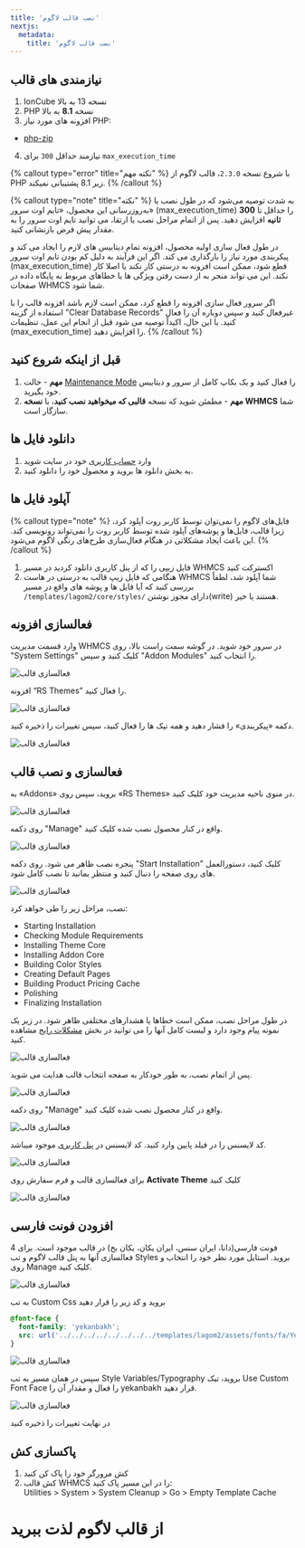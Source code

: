 ```yaml
---
title: 'نصب قالب لاگوم'
nextjs:
  metadata:
    title: 'نصب قالب لاگوم'
---
```


## نیازمندی های قالب

1. IonCube نسخه 13 به بالا
2. PHP نسخه **8.1** به بالا
3. افزونه های مورد نیاز PHP:

- [php-zip](https://www.php.net/manual/en/book.zip.php)

4. نیازمند حداقل `300` برای `max_execution_time`

{% callout type="error" title="نکته مهم" %}
با شروع نسخه `2.3.0`، قالب لاگوم از PHP زیر 8.1 پشتیبانی نمیکند.
{% /callout %}

{% callout type="note" title="نکته" %}
به شدت توصیه می‌شود که در طول نصب یا به‌روزرسانی این محصول، «تایم اوت سرور» (max_execution_time) را حداقل تا **300 ثانیه** افزایش دهید. پس از اتمام مراحل نصب یا ارتقا، می توانید تایم اوت سرور را به مقدار پیش فرض بازنشانی کنید.

در طول فعال سازی اولیه محصول، افزونه تمام دیتابیس های لازم را ایجاد می کند و پیکربندی مورد نیاز را بارگذاری می کند. اگر این فرآیند به دلیل کم بودن تایم اوت سرور (max_execution_time) قطع شود، ممکن است افزونه به درستی کار نکند یا اصلا کار نکند. این می تواند منجر به از دست رفتن ویژگی ها یا خطاهای مربوط به پایگاه داده در صفحات WHMCS شما شود.

اگر سرور فعال سازی افزونه را قطع کرد، ممکن است لازم باشد افزونه قالب را با استفاده از گزینه "Clear Database Records" غیرفعال کنید و سپس دوباره آن را فعال کنید. با این حال، اکیداً توصیه می شود قبل از انجام این عمل، تنظیمات (max_execution_time) را افزایش دهید.
{% /callout %}

## قبل از اینکه شروع کنید

1. **مهم** - حالت [Maintenance Mode](https://help.whmcs.com/m/system/l/680991-using-maintenance-mode-to-prevent-customer-access) را فعال کنید و یک بکاپ کامل از سرور و دیتابیس خود بگیرید.
2. **مهم** - مطمئن شوید که نسخه **قالبی که میخواهید نصب کنید**، با **نسخه WHMCS** شما سازگار است.

## دانلود فایل ها

1. وارد [حساب کاربری](https://designesia.ir/login) خود در سایت شوید
2. به بخش دانلود ها بروید و محصول خود را دانلود کنید.

## آپلود فایل ها

{% callout type="note" %}
فایل‌های لاگوم را نمی‌توان توسط کاربر روت آپلود کرد، زیرا قالب، فایل‌ها و پوشه‌های آپلود شده توسط کاربر روت را نمی‌تواند رونویسی کند. این باعث ایجاد مشکلاتی در هنگام فعال‌سازی طرح‌های رنگی لاگوم می‌شود.
{% /callout %}

1. فایل زیپی را که از پنل کاربری دانلود کردید در مسیر WHMCS اکسترکت کنید
2. هنگامی که فایل زیپ قالب به درستی در هاست WHMCS شما آپلود شد، لطفاً بررسی کنید که آیا فایل ها و پوشه های واقع در مسیر `/templates/lagom2/core/styles/` دارای مجوز نوشتن(write) هستند یا خیر.

## فعالسازی افزونه

وارد قسمت مدیریت WHMCS در سرور خود شوید.
در گوشه سمت راست بالا، روی "System Settings" کلیک کنید و سپس "Addon Modules" را انتخاب کنید.

![فعالسازی قالب](/lagom/installation-activate_addon_1.png)

افزونه “RS Themes” را فعال کنید.

![فعالسازی قالب](/lagom/installation-activate_addon_2.png)

دکمه «پیکربندی» را فشار دهید و همه تیک ها را فعال کنید، سپس تغییرات را ذخیره کنید.

![فعالسازی قالب](/lagom/installation-activate_addon_3.png)

## فعالسازی و نصب قالب

به «Addons» بروید، سپس روی «RS Themes» در منوی ناحیه مدیریت خود کلیک کنید.

![فعالسازی قالب](/lagom/installation-activate_theme_1.png)

روی دکمه "Manage" واقع در کنار محصول نصب شده کلیک کنید.

![فعالسازی قالب](/lagom/installation-activate_theme_2.png)

پنجره نصب ظاهر می شود. روی دکمه "Start Installation" کلیک کنید، دستورالعمل های روی صفحه را دنبال کنید و منتظر بمانید تا نصب کامل شود.

![فعالسازی قالب](/lagom/installation-activate_theme_3.png)

نصب، مراحل زیر را طی خواهد کرد:

- Starting Installation
- Checking Module Requirements
- Installing Theme Core
- Installing Addon Core
- Building Color Styles
- Creating Default Pages
- Building Product Pricing Cache
- Polishing
- Finalizing Installation

در طول مراحل نصب، ممکن است خطاها یا هشدارهای مختلفی ظاهر شود. در زیر یک نمونه پیام وجود دارد و لیست کامل آنها را می توانید در بخش [مشکلات رایج](/lagom/common-problems) مشاهده کنید.

![فعالسازی قالب](/lagom/installation-activate_theme_4.png)

پس از اتمام نصب، به طور خودکار به صفحه انتخاب قالب هدایت می شوید.

![فعالسازی قالب](/lagom/installation-activate_client_area_theme-3.png)

روی دکمه "Manage" واقع در کنار محصول نصب شده کلیک کنید.

![فعالسازی قالب](/lagom/installation-activate_theme_2.png)

کد لایسنس را در فیلد پایین وارد کنید. کد لایسنس در [پنل کاربری](https://designesia.ir/account/?tab=payments) موجود میباشد.

![فعالسازی قالب](/lagom/installation-activate_theme_3_2.png)

برای فعالسازی قالب و فرم سفارش روی **Activate Theme** کلیک کنید

![فعالسازی قالب](/lagom/installation-activate_theme_4_2.png)

## افزودن فونت فارسی

4 فونت فارسی(دانا، ایران سنس، ایران یکان، یکان بخ) در قالب موجود است. برای فعالسازی آنها به پنل قالب لاگوم و تب Styles بروید. استایل مورد نظر خود را انتخاب و روی Manage کلیک کنید.

![فعالسازی قالب](/lagom/font-farsi-1.png)

به تب Custom Css بروید و کد زیر را قرار دهید

```css
@font-face {
  font-family: 'yekanbakh';
  src: url('../../../../../../../../templates/lagom2/assets/fonts/fa/YekanBakhFaNum-VF.woff2');
}
```

![فعالسازی قالب](/lagom/font-farsi-2.png)

سپس در همان مسیر به تب Style Variables/Typography بروید، تیک Use Custom Font Face را فعال و مقدار آن را yekanbakh قرار دهید.

![فعالسازی قالب](/lagom/font-farsi-3.png)

در نهایت تغییرات را ذخیره کنید

## پاکسازی کش

1. کش مرورگر خود را پاک کن کنید
2. کش قالب WHMCS را در این مسیر پاک کنید:\
   Utilities > System > System Cleanup > Go > Empty Template Cache

# از قالب لاگوم لذت ببرید
